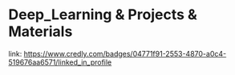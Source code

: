 # Deep_Learning & Projects & Materials

link: https://www.credly.com/badges/04771f91-2553-4870-a0c4-519676aa6571/linked_in_profile


